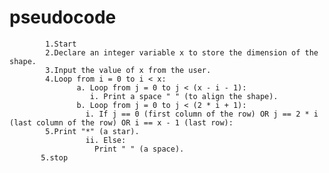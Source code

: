  # pseudocode
            1.Start
            2.Declare an integer variable x to store the dimension of the shape.
            3.Input the value of x from the user.
            4.Loop from i = 0 to i < x:
                   a. Loop from j = 0 to j < (x - i - 1):
                      i. Print a space " " (to align the shape).
                   b. Loop from j = 0 to j < (2 * i + 1):
                     i. If j == 0 (first column of the row) OR j == 2 * i (last column of the row) OR i == x - 1 (last row):
            5.Print "*" (a star).
                     ii. Else:
                       Print " " (a space).
           5.stop
